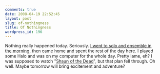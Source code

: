 ```yaml
---
comments: true
date: 2008-04-19 22:52:45
layout: post
slug: of-nothingness
title: Of Nothingness
wordpress_id: 196
---
```


Nothing really happened today. Seriously. [I went to solo and ensemble in the morning](http://sasheldon.wordpress.com/2008/04/19/solo-and-ensemble/), then came home and spent the rest of the day here. I played some Halo and was on my computer for the whole day. Pretty lame, eh? I was supposed to watch "[Shaun of the Dead](http://en.wikipedia.org/wiki/Shaun_of_the_Dead)", but that plan fell through. Oh well. Maybe tomorrow will bring excitement and adventure?
